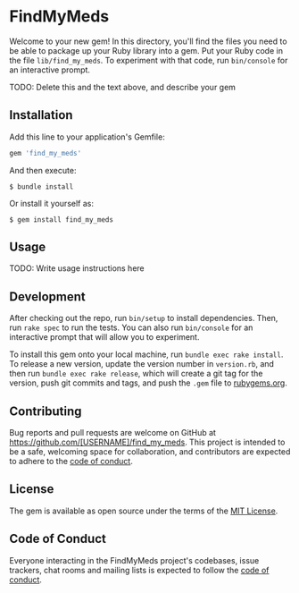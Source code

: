 # FindMyMeds

Welcome to your new gem! In this directory, you'll find the files you need to be able to package up your Ruby library into a gem. Put your Ruby code in the file `lib/find_my_meds`. To experiment with that code, run `bin/console` for an interactive prompt.

TODO: Delete this and the text above, and describe your gem

## Installation

Add this line to your application's Gemfile:

```ruby
gem 'find_my_meds'
```

And then execute:

    $ bundle install

Or install it yourself as:

    $ gem install find_my_meds

## Usage

TODO: Write usage instructions here

## Development

After checking out the repo, run `bin/setup` to install dependencies. Then, run `rake spec` to run the tests. You can also run `bin/console` for an interactive prompt that will allow you to experiment.

To install this gem onto your local machine, run `bundle exec rake install`. To release a new version, update the version number in `version.rb`, and then run `bundle exec rake release`, which will create a git tag for the version, push git commits and tags, and push the `.gem` file to [rubygems.org](https://rubygems.org).

## Contributing

Bug reports and pull requests are welcome on GitHub at https://github.com/[USERNAME]/find_my_meds. This project is intended to be a safe, welcoming space for collaboration, and contributors are expected to adhere to the [code of conduct](https://github.com/[USERNAME]/find_my_meds/blob/master/CODE_OF_CONDUCT.md).


## License

The gem is available as open source under the terms of the [MIT License](https://opensource.org/licenses/MIT).

## Code of Conduct

Everyone interacting in the FindMyMeds project's codebases, issue trackers, chat rooms and mailing lists is expected to follow the [code of conduct](https://github.com/[USERNAME]/find_my_meds/blob/master/CODE_OF_CONDUCT.md).
